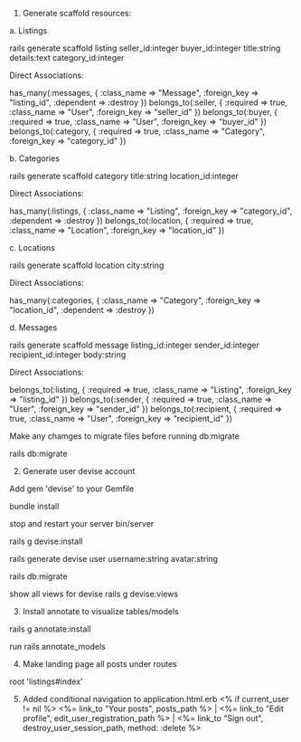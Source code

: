 1. Generate scaffold resources:

a. Listings

rails generate scaffold listing seller_id:integer buyer_id:integer title:string details:text category_id:integer

Direct Associations:

has_many(:messages, { :class_name => "Message", :foreign_key => "listing_id", :dependent => :destroy })
belongs_to(:seller, { :required => true, :class_name => "User", :foreign_key => "seller_id" })
belongs_to(:buyer, { :required => true, :class_name => "User", :foreign_key => "buyer_id" })
belongs_to(:category, { :required => true, :class_name => "Category", :foreign_key => "category_id" })

b. Categories

rails generate scaffold category title:string location_id:integer

Direct Associations: 

has_many(:listings, { :class_name => "Listing", :foreign_key => "category_id", :dependent => :destroy })
belongs_to(:location, { :required => true, :class_name => "Location", :foreign_key => "location_id" })

c. Locations

rails generate scaffold location city:string

Direct Associations: 

has_many(:categories, { :class_name => "Category", :foreign_key => "location_id", :dependent => :destroy })

d. Messages

rails generate scaffold message listing_id:integer sender_id:integer recipient_id:integer body:string

Direct Associations: 

belongs_to(:listing, { :required => true, :class_name => "Listing", :foreign_key => "listing_id" })
belongs_to(:sender, { :required => true, :class_name => "User", :foreign_key => "sender_id" })
belongs_to(:recipient, { :required => true, :class_name => "User", :foreign_key => "recipient_id" })

Make any chamges to migrate files before running db:migrate

rails db:migrate

2. Generate user devise account 

Add gem 'devise' to your Gemfile

bundle install

stop and restart your server 
bin/server

rails g devise:install

rails generate devise user username:string avatar:string

rails db:migrate

show all views for devise 
rails g devise:views

3. Install annotate to visualize tables/models

rails g annotate:install

run
rails annotate_models

4. Make landing page all posts under routes

root 'listings#index'

5. Added conditional navigation to application.html.erb
     <!-- conditional for user sessions/rendering links -->
      <% if current_user != nil %>
      <%= link_to "Your posts", posts_path %>
      |
      <%= link_to "Edit profile", edit_user_registration_path %>
      |
      <%= link_to "Sign out", destroy_user_session_path, method: :delete %>
